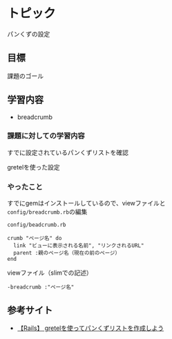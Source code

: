 # トピック
パンくずの設定

## 目標
課題のゴール

## 学習内容
- breadcrumb

### 課題に対しての学習内容
すでに設定されているパンくずリストを確認
  
gretelを使った設定

### やったこと
すでにgemはインストールしているので、viewファイルと`config/breadcrumb.rb`の編集

`config/beadcrumb.rb`
```
crumb "ページ名" do
  link "ビューに表示される名前", "リンクされるURL"
  parent :親のページ名（現在の前のページ）
end
```

viewファイル（slimでの記述）
```
-breadcrumb :"ページ名"
```


## 参考サイト
- [【Rails】 gretelを使ってパンくずリストを作成しよう](https://pikawaka.com/rails/gretel)